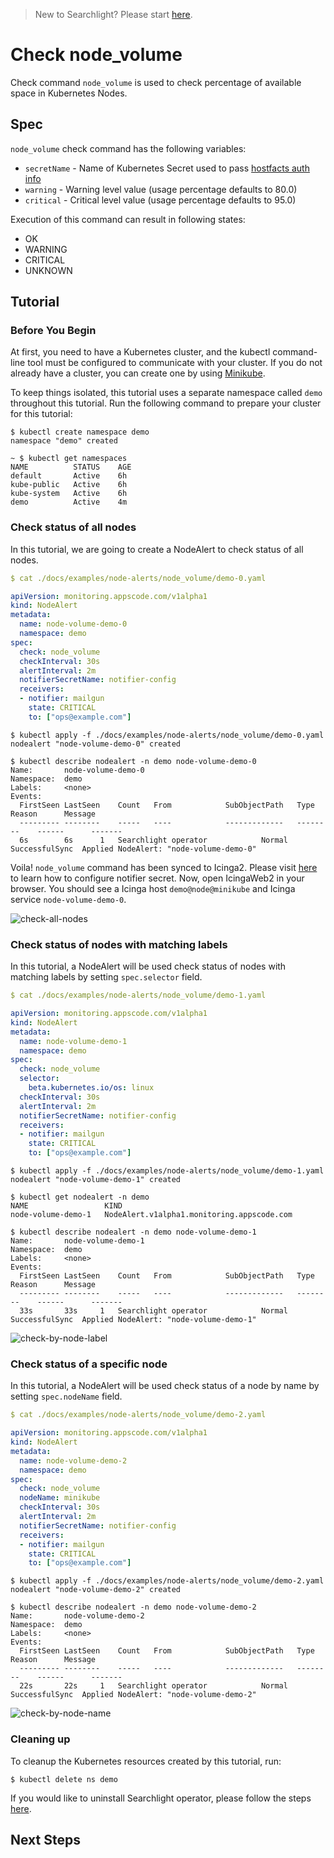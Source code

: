 > New to Searchlight? Please start [here](/docs/tutorials/README.md).

# Check node_volume

Check command `node_volume` is used to check percentage of available space in Kubernetes Nodes.

## Spec
`node_volume` check command has the following variables:
- `secretName` - Name of Kubernetes Secret used to pass [hostfacts auth info](/docs/hostfacts.md#create-hostfacts-secret)
- `warning` - Warning level value (usage percentage defaults to 80.0)
- `critical` - Critical level value (usage percentage defaults to 95.0)

Execution of this command can result in following states:
- OK
- WARNING
- CRITICAL
- UNKNOWN


## Tutorial

### Before You Begin
At first, you need to have a Kubernetes cluster, and the kubectl command-line tool must be configured to communicate with your cluster. If you do not already have a cluster, you can create one by using [Minikube](https://github.com/kubernetes/minikube).

To keep things isolated, this tutorial uses a separate namespace called `demo` throughout this tutorial. Run the following command to prepare your cluster for this tutorial:

```console
$ kubectl create namespace demo
namespace "demo" created

~ $ kubectl get namespaces
NAME          STATUS    AGE
default       Active    6h
kube-public   Active    6h
kube-system   Active    6h
demo          Active    4m
```

### Check status of all nodes
In this tutorial, we are going to create a NodeAlert to check status of all nodes.
```yaml
$ cat ./docs/examples/node-alerts/node_volume/demo-0.yaml

apiVersion: monitoring.appscode.com/v1alpha1
kind: NodeAlert
metadata:
  name: node-volume-demo-0
  namespace: demo
spec:
  check: node_volume
  checkInterval: 30s
  alertInterval: 2m
  notifierSecretName: notifier-config
  receivers:
  - notifier: mailgun
    state: CRITICAL
    to: ["ops@example.com"]
```
```console
$ kubectl apply -f ./docs/examples/node-alerts/node_volume/demo-0.yaml
nodealert "node-volume-demo-0" created

$ kubectl describe nodealert -n demo node-volume-demo-0
Name:		node-volume-demo-0
Namespace:	demo
Labels:		<none>
Events:
  FirstSeen	LastSeen	Count	From			SubObjectPath	Type		Reason		Message
  ---------	--------	-----	----			-------------	--------	------		-------
  6s		6s		1	Searchlight operator			Normal		SuccessfulSync	Applied NodeAlert: "node-volume-demo-0"
```

Voila! `node_volume` command has been synced to Icinga2. Please visit [here](/docs/tutorials/notifiers.md) to learn how to configure notifier secret. Now, open IcingaWeb2 in your browser. You should see a Icinga host `demo@node@minikube` and Icinga service `node-volume-demo-0`.

![check-all-nodes](/docs/images/node-alerts/node_volume/demo-0.png)


### Check status of nodes with matching labels
In this tutorial, a NodeAlert will be used check status of nodes with matching labels by setting `spec.selector` field.

```yaml
$ cat ./docs/examples/node-alerts/node_volume/demo-1.yaml

apiVersion: monitoring.appscode.com/v1alpha1
kind: NodeAlert
metadata:
  name: node-volume-demo-1
  namespace: demo
spec:
  check: node_volume
  selector:
    beta.kubernetes.io/os: linux
  checkInterval: 30s
  alertInterval: 2m
  notifierSecretName: notifier-config
  receivers:
  - notifier: mailgun
    state: CRITICAL
    to: ["ops@example.com"]
```
```console
$ kubectl apply -f ./docs/examples/node-alerts/node_volume/demo-1.yaml
nodealert "node-volume-demo-1" created

$ kubectl get nodealert -n demo
NAME                 KIND
node-volume-demo-1   NodeAlert.v1alpha1.monitoring.appscode.com

$ kubectl describe nodealert -n demo node-volume-demo-1
Name:		node-volume-demo-1
Namespace:	demo
Labels:		<none>
Events:
  FirstSeen	LastSeen	Count	From			SubObjectPath	Type		Reason		Message
  ---------	--------	-----	----			-------------	--------	------		-------
  33s		33s		1	Searchlight operator			Normal		SuccessfulSync	Applied NodeAlert: "node-volume-demo-1"
```
![check-by-node-label](/docs/images/node-alerts/node_volume/demo-1.png)


### Check status of a specific node
In this tutorial, a NodeAlert will be used check status of a node by name by setting `spec.nodeName` field.

```yaml
$ cat ./docs/examples/node-alerts/node_volume/demo-2.yaml

apiVersion: monitoring.appscode.com/v1alpha1
kind: NodeAlert
metadata:
  name: node-volume-demo-2
  namespace: demo
spec:
  check: node_volume
  nodeName: minikube
  checkInterval: 30s
  alertInterval: 2m
  notifierSecretName: notifier-config
  receivers:
  - notifier: mailgun
    state: CRITICAL
    to: ["ops@example.com"]
```

```console
$ kubectl apply -f ./docs/examples/node-alerts/node_volume/demo-2.yaml
nodealert "node-volume-demo-2" created

$ kubectl describe nodealert -n demo node-volume-demo-2
Name:		node-volume-demo-2
Namespace:	demo
Labels:		<none>
Events:
  FirstSeen	LastSeen	Count	From			SubObjectPath	Type		Reason		Message
  ---------	--------	-----	----			-------------	--------	------		-------
  22s		22s		1	Searchlight operator			Normal		SuccessfulSync	Applied NodeAlert: "node-volume-demo-2"
```
![check-by-node-name](/docs/images/node-alerts/node_volume/demo-2.png)


### Cleaning up
To cleanup the Kubernetes resources created by this tutorial, run:
```console
$ kubectl delete ns demo
```

If you would like to uninstall Searchlight operator, please follow the steps [here](/docs/uninstall.md).


## Next Steps
